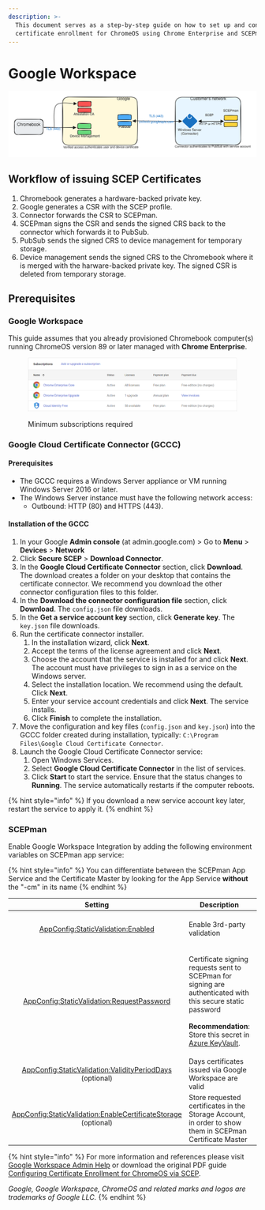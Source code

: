 ```yaml
---
description: >-
  This document serves as a step-by-step guide on how to set up and configure
  certificate enrollment for ChromeOS using Chrome Enterprise and SCEPman.
---
```


# Google Workspace

<img src="../../../.gitbook/assets/file.excalidraw.svg" alt="" class="gitbook-drawing">

## Workflow of issuing SCEP Certificates&#x20;

1. Chromebook generates a hardware-backed private key.
2. Google generates a CSR with the SCEP profile.
3. Connector forwards the CSR to SCEPman.
4. SCEPman signs the CSR and sends the signed CRS back to the connector which forwards it to PubSub.
5. PubSub sends the signed CRS to device management for temporary storage.
6. Device management sends the signed CRS to the Chromebook where it is merged with the harware-backed private key. The signed CSR is deleted from temporary storage.

## Prerequisites

### Google Workspace

This guide assumes that you already provisioned Chromebook computer(s) running ChromeOS version 89 or later managed with **Chrome Enterprise**.&#x20;

<figure><img src="../../../.gitbook/assets/image (1) (2).png" alt=""><figcaption><p>Minimum subscriptions required</p></figcaption></figure>

### Google Cloud Certificate Connector (GCCC)

#### **Prerequisites**

* The GCCC requires a Windows Server appliance or VM running Windows Server 2016 or later.
* The Windows Server instance must have the following network access:
  * Outbound: HTTP (80) and HTTPS (443).

#### **Installation of the GCCC**

1. In your Google **Admin console** (at admin.google.com) > Go to **Menu** > **Devices** > **Network**
2. Click **Secure SCEP** > **Download Connector**.
3. In the **Google Cloud Certificate Connector** section, click **Download**. The download creates a folder on your desktop that contains the certificate connector. We recommend you download the other connector configuration files to this folder.
4. In the **Download the connector configuration file** section, click **Download**. The `config.json` file downloads.
5. In the **Get a service account key** section, click **Generate key**. The `key.json` file downloads.
6. Run the certificate connector installer.
   1. In the installation wizard, click **Next**.
   2. Accept the terms of the license agreement and click **Next**.
   3. Choose the account that the service is installed for and click **Next**. The account must have privileges to sign in as a service on the Windows server.
   4. Select the installation location. We recommend using the default. Click **Next**.
   5. Enter your service account credentials and click **Next**. The service installs.
   6. Click **Finish** to complete the installation.
7. Move the configuration and key files (`config.json` and `key.json`) into the GCCC folder created during installation, typically: `C:\Program Files\Google Cloud Certificate Connector`.
8. Launch the Google Cloud Certificate Connector service:
   1. Open Windows Services.
   2. Select **Google Cloud Certificate Connector** in the list of services.
   3. Click **Start** to start the service. Ensure that the status changes to **Running**. The service automatically restarts if the computer reboots.

{% hint style="info" %}
If you download a new service account key later, restart the service to apply it.
{% endhint %}

### SCEPman

Enable Google Workspace Integration by adding the following environment variables on SCEPman app service:

{% hint style="info" %}
You can differentiate between the SCEPman App Service and the Certificate Master by looking for the App Service **without** the "-cm" in its name
{% endhint %}

|                                                                                                    Setting                                                                                                    | Description                                                                                                                                                                                                                                                                                                |                     Value                    |
| :-----------------------------------------------------------------------------------------------------------------------------------------------------------------------------------------------------------: | ---------------------------------------------------------------------------------------------------------------------------------------------------------------------------------------------------------------------------------------------------------------------------------------------------------- | :------------------------------------------: |
|                        [AppConfig:StaticValidation:Enabled](../../../scepman-configuration/application-settings/scep-endpoints/static-validation.md#appconfig-staticvalidation-enabled)                       | Enable 3rd-party validation                                                                                                                                                                                                                                                                                | _**true**_ to enable, _**false**_ to disable |
|                [AppConfig:StaticValidation:RequestPassword](../../../scepman-configuration/application-settings/scep-endpoints/static-validation.md#appconfig-staticvalidation-requestpassword)               | <p>Certificate signing requests sent to SCEPman for signing are authenticated with this secure static password<br><br><strong>Recommendation</strong>: Store this secret in <a href="../../../scepman-configuration/application-settings/#secure-configuration-in-azure-key-vault">Azure KeyVault</a>.</p> |      _generate a 32 character password_      |
|       [AppConfig:StaticValidation:ValidityPeriodDays](../../../scepman-configuration/application-settings/scep-endpoints/static-validation.md#appconfig-staticvalidation-validityperioddays) (optional)       | Days certificates issued via Google Workspace are valid                                                                                                                                                                                                                                                    |                      365                     |
| [AppConfig:StaticValidation:EnableCertificateStorage](../../../scepman-configuration/application-settings/scep-endpoints/static-validation.md#appconfig-staticvalidation-enablecertificatestorage) (optional) | Store requested certificates in the Storage Account, in order to show them in SCEPman Certificate Master                                                                                                                                                                                                   | _**true**_ to enable, _**false** to disable_ |

{% hint style="info" %}
For more information and references please visit [Google Workspace Admin Help](https://support.google.com/a/answer/9366164?hl=en\&fl=1\&sjid=2941552975651362083-NC) or download the original PDF guide [Configuring Certificate Enrollment for ChromeOS via SCEP](https://support.google.com/chrome/a/answer/11338941?hl=en).

_Google, Google Workspace, ChromeOS and related marks and logos are trademarks of Google LLC._&#x20;
{% endhint %}

